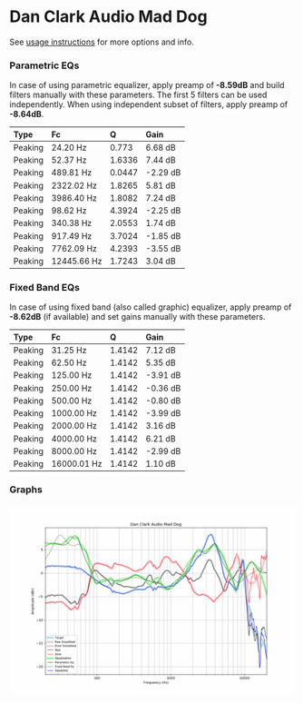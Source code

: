 # Dan Clark Audio Mad Dog
See [usage instructions](https://github.com/jaakkopasanen/AutoEq#usage) for more options and info.

### Parametric EQs
In case of using parametric equalizer, apply preamp of **-8.59dB** and build filters manually
with these parameters. The first 5 filters can be used independently.
When using independent subset of filters, apply preamp of **-8.64dB**.

| Type    | Fc          |      Q | Gain     |
|:--------|:------------|:-------|:---------|
| Peaking | 24.20 Hz    | 0.773  | 6.68 dB  |
| Peaking | 52.37 Hz    | 1.6336 | 7.44 dB  |
| Peaking | 489.81 Hz   | 0.0447 | -2.29 dB |
| Peaking | 2322.02 Hz  | 1.8265 | 5.81 dB  |
| Peaking | 3986.40 Hz  | 1.8082 | 7.24 dB  |
| Peaking | 98.62 Hz    | 4.3924 | -2.25 dB |
| Peaking | 340.38 Hz   | 2.0553 | 1.74 dB  |
| Peaking | 917.49 Hz   | 3.7024 | -1.85 dB |
| Peaking | 7762.09 Hz  | 4.2393 | -3.55 dB |
| Peaking | 12445.66 Hz | 1.7243 | 3.04 dB  |

### Fixed Band EQs
In case of using fixed band (also called graphic) equalizer, apply preamp of **-8.62dB**
(if available) and set gains manually with these parameters.

| Type    | Fc          |      Q | Gain     |
|:--------|:------------|:-------|:---------|
| Peaking | 31.25 Hz    | 1.4142 | 7.12 dB  |
| Peaking | 62.50 Hz    | 1.4142 | 5.35 dB  |
| Peaking | 125.00 Hz   | 1.4142 | -3.91 dB |
| Peaking | 250.00 Hz   | 1.4142 | -0.36 dB |
| Peaking | 500.00 Hz   | 1.4142 | -0.80 dB |
| Peaking | 1000.00 Hz  | 1.4142 | -3.99 dB |
| Peaking | 2000.00 Hz  | 1.4142 | 3.16 dB  |
| Peaking | 4000.00 Hz  | 1.4142 | 6.21 dB  |
| Peaking | 8000.00 Hz  | 1.4142 | -2.99 dB |
| Peaking | 16000.01 Hz | 1.4142 | 1.10 dB  |

### Graphs
![](./Dan%20Clark%20Audio%20Mad%20Dog.png)